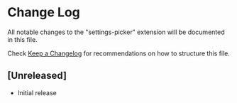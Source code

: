 # Change Log
All notable changes to the "settings-picker" extension will be documented in this file.

Check [Keep a Changelog](http://keepachangelog.com/) for recommendations on how to structure this file.

## [Unreleased]
- Initial release